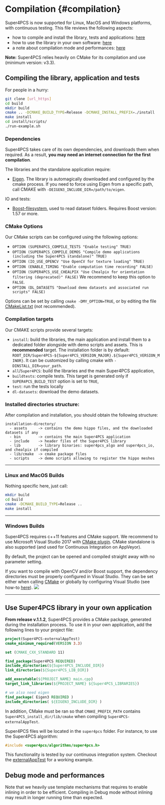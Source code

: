 # Compilation  {#compilation}
Super4PCS is now supported for Linux, MacOS and Windows platforms, with continuous testing.
This file reviews the following aspects:
* how to compile and install the library, tests and applications: [here](#library)
* how to use the library in your own software: [here](#usage)
* a note about compilation mode and performances: [here](#perfs)

**Note:** Super4PCS relies heavily on CMake for its compilation and use (minimum version: v3.3).

## <a name="library"></a> Compiling the library, application and tests
For people in a hurry:
```bash
git clone [url_https]
cd build
mkdir build
cmake .. -DCMAKE_BUILD_TYPE=Release -DCMAKE_INSTALL_PREFIX=./install
make install
cd install/scripts/
./run-example.sh
```

### Dependencies
Super4PCS takes care of its own dependencies, and downloads them when required. As a result, **you may need an internet connection for the first compilation**.

The libraries and the standalone application require:
* [Eigen](http://eigen.tuxfamily.org/). The library is automagically downloaded and configured by the cmake process. If you need to force using Eigen from a specific path, call CMAKE with `-DEIGEN3_INCLUDE_DIR=/path/to/eigen`.

IO and tests:
* [Boost-filesystem](http://www.boost.org/doc/libs/1_57_0/libs/filesystem/doc/index.htm), used to read dataset folders. Requires Boost version: 1.57 or more.

### CMake Options
Our CMake scripts can be configured using the following options:
* `OPTION (SUPER4PCS_COMPILE_TESTS "Enable testing" TRUE)`
* `OPTION (SUPER4PCS_COMPILE_DEMOS "Compile demo applications (including the Super4PCS standalone)" TRUE)`
* `OPTION (IO_USE_OPENCV "Use OpenCV for texture loading" TRUE)`
* `OPTION (ENABLE_TIMING "Enable computation time recording" FALSE)`
* `OPTION (SUPER4PCS_USE_CHEALPIX "Use Chealpix for orientation filtering (deprecated)" FALSE)` We recommend to keep this option to `FALSE`.
* `OPTION (DL_DATASETS "Download demo datasets and associated run scripts" FALSE)`

Options can be set by calling `cmake -DMY_OPTION=TRUE`, or by editing the file [CMakeList.txt](https://github.com/nmellado/Super4PCS/blob/master/CMakeLists.txt) (not recommended).

### Compilation targets
Our CMAKE scripts provide several targets:
* `install`: build the libraries, the main application and install them to a dedicated folder alongside with demo scripts and assets. This is **recommended** target. The installation folder is by default: `ROOT_DIR/Super4PCS-${Super4PCS_VERSION_MAJOR}.${Super4PCS_VERSION_MINOR}`.
It can be customized by calling cmake with `-DINSTALL_DIR=your_path`.
* `all`/`Super4PCS`: build the libraries and the main Super4PCS application,
* `buildtests`: compile tests. This target is generated only if `SUPER4PCS_BUILD_TEST` option is set to `TRUE`,
* `test`: run the tests locally
* `dl-datasets`: download the demo datasets.

### Installed directories structure:
After compilation and installation, you should obtain the following structure:
```
installation-directory/
  - assets     -> contains the demo hippo files, and the downloaded datasets if any
  - bin        -> contains the main Super4PCS application
  - include    -> header files of the Super4PCS library
  - lib        -> library binaries: super4pcs_algo and super4pcs_io, and chealpix if compiled
  - lib/cmake  -> cmake package files
  - scripts    -> demo scripts allowing to register the hippo meshes
```

***

### Linux and MacOS Builds
Nothing specific here, just call:
```bash
mkdir build
cd build
cmake -DCMAKE_BUILD_TYPE=Release ..
make install
```

***

### Windows Builds
Super4PCS requires c++11 features and CMake support. We recommend to use Microsoft Visual Studio 2017 with [CMake plugin](https://blogs.msdn.microsoft.com/vcblog/2016/10/05/cmake-support-in-visual-studio/). CMake standalone is also supported (and used for Continuous Integration on AppVeyor).

By default, the project can be opened and compiled straight away with no parameter setting.

If you want to compile with OpenCV and/or Boost support, the dependency directories must be properly configured in Visual Studio.
They can be set either when calling [CMake](https://blogs.msdn.microsoft.com/vcblog/2016/10/05/cmake-support-in-visual-studio/#configure-cmake) or globally by configuring Visual Studio (see how-to [here](https://social.msdn.microsoft.com/Forums/vstudio/en-US/a494abb8-3561-4ebe-9eb0-6f644a679862/visual-studio-2010-professional-how-to-add-include-directory-for-all-projects?forum=vcgeneral#7b5ab5f2-f793-4b0e-a18a-679948d12bdd)).
![](img/VStudio-globalFolders.jpg)

***

## <a name="usage"></a> Use Super4PCS library in your own application
**From release v.1.1.2**, Super4PCS provides a CMake package, generated during the installation process.
To use it in your own application, add the following lines to your project file:
```cmake
project(Super4PCS-externalAppTest)
cmake_minimum_required(VERSION 3.3)

set (CMAKE_CXX_STANDARD 11)

find_package(Super4PCS REQUIRED)
include_directories(${Super4PCS_INCLUDE_DIR})
link_directories(${Super4PCS_LIB_DIR})

add_executable(${PROJECT_NAME} main.cpp)
target_link_libraries(${PROJECT_NAME} ${Super4PCS_LIBRARIES})

# we also need eigen
find_package( Eigen3 REQUIRED )
include_directories( ${EIGEN3_INCLUDE_DIR} )
```

In addition, CMake must be ran so that `CMAKE_PREFIX_PATH` contains `Super4PCS_install_dir/lib/cmake` when compiling `Super4PCS-externalAppTest`.

Super4PCS files will be located in the `super4pcs` folder. For instance, to use the Super4PCS algorithm:
```c++
#include <super4pcs/algorithms/super4pcs.h>
```
This functionality is tested by our continuous integration system. Checkout the [externalAppTest](https://github.com/nmellado/Super4PCS/tree/master/tests/externalAppTest) for a working example.

## <a name="perfs"></a> Debug mode and performances
Note that we heavily use template mechanisms that requires to enable inlining in order to be efficient. Compiling in Debug mode without inlining may result in longer running time than expected.
